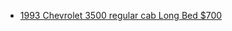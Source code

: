 - [1993 Chevrolet 3500 regular cab Long Bed $700](https://www.facebook.com/marketplace/item/1013352640677564)
